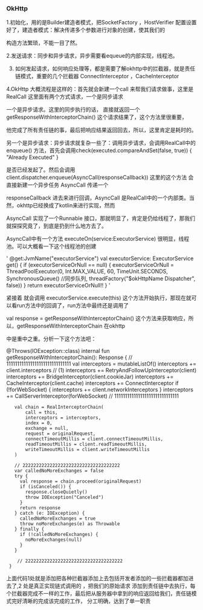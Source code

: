 ### OkHttp
1.初始化，用的是Builder建造者模式，把SocketFactory ，HostVerifier 配置设置好了，建造者模式：解决传递多个参数进行对象的创建，使其我们的

构造方法繁琐，不能一目了然。

2.发送请求：同步和异步请求，异步需要看equeue的内部实现，线程池。

3. 如何发起请求，如何响应处理等，都是需要了解okhttp中的拦截器，就是责任链模式，重要的几个拦截器 ConnectInterceptor ，CacheInterceptor


4.OkHttp 大概流程是这样的：首先就会新建一个call 来帮我们请求做事，这里是RealCall 这里面有两个方式请求，一个是同步请求

一个是异步请求。这里的同步执行的话， 直接就返回一个 getResponseWithInterceptorChain() 这个请求结果了，这个方法里很重要，

他完成了所有责任链的事，最后把响应结果返回回去，所以，这里肯定是耗时的。

另一个是异步请求：异步请求就复杂一些了：调用异步请求，会调用RealCall中的enqueue() 方法，首先会调用check(executed.compareAndSet(false, true)) { "Already Executed" }

是否已经发起了。然后会调用client.dispatcher.enqueue(AsyncCall(responseCallback)) 这里的这个方法 会直接新建一个异步任务 AsyncCall 传递一个

responseCallback 进去来进行回调，AsyncCall 是RealCall中的一个内部类。当然，okhttp已经换成了kotlin来进行实现，然而

AsyncCall 实现了一个Runnable 接口，那就明显了，肯定是仍给线程了，那我们就探探究竟了，到底是扔到什么地方去了。

AsyncCall中有一个方法 executeOn(service:ExecutorService) 很明显，线程池。可以大概看一下这个线程池的创建

'
@get:JvmName("executorService") val executorService: ExecutorService
    get() {
      if (executorServiceOrNull == null) {
        executorServiceOrNull = ThreadPoolExecutor(0, Int.MAX_VALUE, 60, TimeUnit.SECONDS,
            SynchronousQueue() //同步队列, threadFactory("$okHttpName Dispatcher", false))
      }
      return executorServiceOrNull!!
    }
'

紧接着 就会调用   executorService.execute(this) 这个方法开始执行，那现在就可以看run方法中的回调了，run方法中最终还是调用了

 val response = getResponseWithInterceptorChain() 这个方法来获取响应，所以，getResponseWithInterceptorChain 在okhttp

 中是重中之重。分析一下这个方法吧：


   @Throws(IOException::class)
     internal fun getResponseWithInterceptorChain(): Response {
       // 111111111111111111111111111111
       val interceptors = mutableListOf<Interceptor>()
       interceptors += client.interceptors       //           (1)
       interceptors += RetryAndFollowUpInterceptor(client)
       interceptors += BridgeInterceptor(client.cookieJar)
       interceptors += CacheInterceptor(client.cache)
       interceptors += ConnectInterceptor
       if (!forWebSocket) {
         interceptors += client.networkInterceptors
       }
       interceptors += CallServerInterceptor(forWebSocket)
       // 111111111111111111111111111111

       val chain = RealInterceptorChain(
           call = this,
           interceptors = interceptors,
           index = 0,
           exchange = null,
           request = originalRequest,
           connectTimeoutMillis = client.connectTimeoutMillis,
           readTimeoutMillis = client.readTimeoutMillis,
           writeTimeoutMillis = client.writeTimeoutMillis
       )

       // 222222222222222222222222222222222222
       var calledNoMoreExchanges = false
       try {
         val response = chain.proceed(originalRequest)
         if (isCanceled()) {
           response.closeQuietly()
           throw IOException("Canceled")
         }
         return response
       } catch (e: IOException) {
         calledNoMoreExchanges = true
         throw noMoreExchanges(e) as Throwable
       } finally {
         if (!calledNoMoreExchanges) {
           noMoreExchanges(null)
         }
       }

        // 222222222222222222222222222222222222
     }


 上面代码1处就是添加把各种拦截器添加上去包括开发者添加的一些拦截器都加进去了,2 处是真正实现链式调用的 ，把我们的原始请求
 添加到责任链中去执行，每个拦截器完成不一样的工作，最后把从服务器中拿到的响应返回给我们，责任链模式完好清晰的完成该完成的工作，
 分工明确，达到了单一职责
